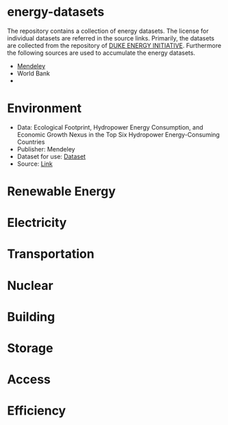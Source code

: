 # energy-datasets
The repository contains a collection of energy datasets. The license for individual datasets are referred in the source links. Primarily, the datasets are collected from the repository of [DUKE ENERGY INITIATIVE](https://energy.duke.edu/research/energy-data/resources). Furthermore the following sources are used to accumulate the energy datasets.

* [Mendeley](https://data.mendeley.com/)
* World Bank
* 

# Environment

* Data: Ecological Footprint, Hydropower Energy Consumption, and Economic Growth Nexus in the Top Six Hydropower Energy-Consuming Countries
* Publisher: Mendeley
* Dataset for use: [Dataset](https://github.com/siddique1729/energy-datasets/blob/main/Electricity/Hydro-EF%20dataset.xlsx)
* Source: [Link](https://data.mendeley.com/datasets/6cm67khddr/1)

# Renewable Energy
# Electricity
# Transportation
# Nuclear
# Building
# Storage
# Access
# Efficiency
